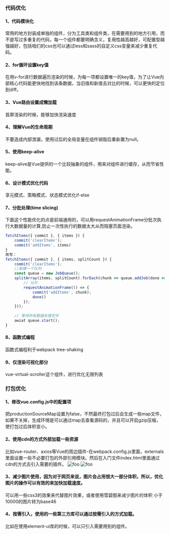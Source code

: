 ### 代码优化
#### 1、代码模块化
常用的地方封装成单独的组件，分为工具类和组件类，在需要用到的地方引用，而不是写过多重复的代码，每一个组件都要明确含义，复用性越高越好，可配置型越强越好，包括咱们的css也可以通过less和sass的自定义css变量来减少重复代码。
#### 2、for循环设置key值
在用v-for进行数据遍历渲染的时候，为每一项都设置唯一的key值，为了让Vue内部核心代码能更快地找到该条数据，当旧值和新值去对比的时候，可以更快的定位到diff。
#### 3、Vue路由设置成懒加载
首屏渲染的时候，能够加快渲染速度
#### 4、理解Vue的生命周期
不要造成内部泄漏，使用过后的全局变量在组件销毁后重新置为null。
#### 5、使用keep-alive
keep-alive是Vue提供的一个比较抽象的组件，用来对组件进行缓存，从而节省性能。
#### 6、设计模式优化代码
享元模式、策略模式、状态模式优化if-else
#### 7、分批处理(time slicing)
下面这个性能优化的点是前端通用的，可以用requestAnimationFrame分批次执行大数据量的计算,防止一次性执行的数据太大从而阻塞页面渲染。
```js
fetchItems({ commit }, { items }) {
    commit('clearItems');
    commit('addItems', items)
}
改写：
fetchItems({ commit }, { items, splitCount }) {
    commit('clearItems');
    //新建一个队列
    const queue = new JobQueue();
    splitArray(items, splitCount).forEach(chunk => queue.addJob(done => {
        // 分片
        requestAnimationFrame(() => {
            commit('addItems', chunk);
            done()
        });
    }));
    
    // 等待所有数据处理完毕
    awiat queue.start();
}
```
#### 8、函数式编程
函数式编程利于webpack tree-shaking

#### 9、仅渲染可视化部分
vue-virtual-scroller这个组件，进行优化无限列表


### 打包优化
#### 1、修改vue.config.js中的配置项
把productionSourceMap设置为false，不然最终打包过后会生成一些map文件，如果不关掉，生成环境是可以通过map去查看源码的，并且可以开启gzip压缩，使打包过后体积变小。
#### 2、使用cdn的方式外部加载一些资源
比如vue-router、axios等Vue的周边插件-在webpack.config.js里面，externals里面设置一些不必要打包的外部引用模块。然后在入门文件index.html里面通过cdn的方式去引入需要的插件。
<img :src="$withBase('/images/webpackExtral1.png')" alt="foo">
<img :src="$withBase('/images/webpackExtral2.png')" alt="foo">

#### 3、减少图片使用，因为对于网页来说，图片会占用很大一部分体积，所以，优化图片的操作可以有效的来加快加载速度。
可以用一些css3的效果来代替图片效果，或者使用雪碧图来减少图片的体积
小于10000的图片转为base46
#### 4、按需引入，使用的一些第三方库可以通过按需引入的方式加载。
比如在使用element-ui库的时候，可以只引入需要用到的组件。


